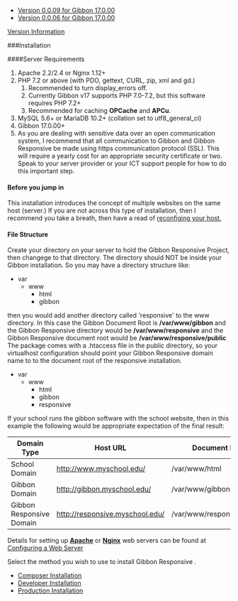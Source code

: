 * [Version 0.0.09 for Gibbon 17.0.00](/Download/Gibbon-Mobile.0.0.09.zip/)
* [Version 0.0.06 for Gibbon 17.0.00](/Download/Gibbon-Mobile.0.0.06.zip/)

[Version Information](/Start/Version/)

###Installation

####Server Requirements

1.  Apache 2.2/2.4 or Nginx 1.12+
2.  PHP 7.2 or above (with PDO, gettext, CURL, zip, xml and gd.)
    1. Recommended to turn display_errors off.
    2. Currently Gibbon v17 supports PHP 7.0-7.2, but this software requires PHP 7.2+
    3. Recommended for caching __OPCache__ and __APCu__.
3.  MySQL 5.6+ or MariaDB 10.2+ (collation set to utf8_general_ci)
4.  Gibbon 17.0.00+
5.  As you are dealing with sensitive data over an open communication system, I recommend that all communication to Gibbon and Gibbon Responsive  be made using https communication protocol (SSL).  This will require a yearly cost for an appropriate security certificate or two.  Speak to your server provider or your ICT support people for how to do this important step. 

#### Before you jump in
This installation introduces the concept of multiple websites on the same host (server.) If you are not across this type of installation, then I recommend you take a breath, then have a read of [reconfiging your host.](/Install/SingleToMultiple/)

#### File Structure
Create your directory on your server to hold the Gibbon Responsive  Project, then changege to that directory.  The directory should NOT be inside your Gibbon installation.  So you may have a directory structure like:

* var
    * www
        * html
        * gibbon
        
then you would add another directory called 'responsive' to the www directory.  In this case the Gibbon Document Root is __/var/www/gibbon__  and the Gibbon Responsive  directory would be __/var/www/responsive__ and the Gibbon Responsive  document root would be __/var/www/responsive/public__  
The package comes with a .htaccess file in the public directory, so your virtualhost configuration should point your Gibbon Responsive  domain name to to the document root of the responsive installation.

* var
    * www
        * html
        * gibbon
        * responsive
        
If your school runs the gibbon software with the school website, then in this example the following would be appropriate expectation of the final result:

| Domain Type          | Host URL                    | Document Root          |
|----------------------|-----------------------------|------------------------|
| School Domain        | http://www.myschool.edu/    | /var/www/html          |
| Gibbon Domain        | http://gibbon.myschool.edu/ | /var/www/gibbon        |
| Gibbon Responsive Domain | http://responsive.myschool.edu/ | /var/www/responsive/public |

Details for setting up [__Apache__](/Install/Apache-2.4) or [__Nginx__](/Install/Nginx) web servers can be found at [Configuring a Web Server](https://symfony.com/doc/current/setup/web_server_configuration.html)

Select the method you wish to use to install Gibbon Responsive .

*   [Composer Installation](/Install/Composer/)
*   [Developer Installation](/Install/Developer/)
*   [Production Installation](/Install/Production/)